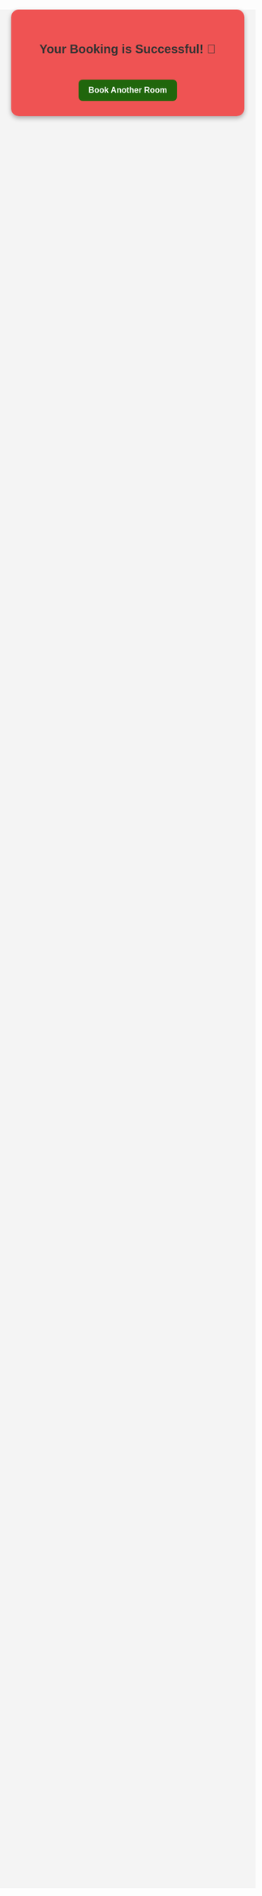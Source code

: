 <!DOCTYPE html>
<html lang="en">
<head>
    <meta charset="UTF-8">
    <meta name="viewport" content="width=device-width, initial-scale=1.0">
    <title>srikar Lodge</title>
    <style>
        body {
            font-family: 'Poppins', sans-serif;
            margin: 0;
            padding: 0;
            text-align: center;
            background: #f4f4f4;
            color: #333;
        }
        header {
            background: #ff6600;
            color: white;
            padding: 20px;
            font-size: 24px;
            font-weight: bold;
        }
        .container {
            padding: 20px;
        }
        .room {
            border-radius: 10px;
            box-shadow: 0px 4px 8px rgba(0, 0, 0, 0.2);
            padding: 20px;
            margin: 20px;
            display: inline-block;
            width: 30%;
            background: white;
            transition: transform 0.3s;
        }
        .room:hover {
            transform: scale(1.05);
        }
        .room img {
            width: 100%;
            border-radius: 10px;
            height: 200px;
            object-fit: cover;
        }
        button {
    background: #ff6600;
    color: white;
    border: none;
    padding: 10px 15px;
    cursor: pointer;
    border-radius: 5px;
    font-size: 16px;
}

button:hover {
    background: #cc5500;
}

button a {
    color: white;
    text-decoration: none;
    display: block;
    width: 100%;
    height: 100%;
}

button a:hover {
    background: none;
}

        footer {
            background: #333;
            color: white;
            padding: 15px;
            margin-top: 20px;
        }
        .booking-form {
            text-align: left;
            margin-top: 20px;
        }
        .booking-form input,
        .booking-form select,
        .booking-form textarea {
            width: 100%;
            padding: 10px;
            margin: 10px 0;
            border-radius: 5px;
            border: 1px solid #ccc;
        }
    </style>
</head>
<body>
    <header>
        <h1>Srikar LODGE</h1>
    </header>
    <div class="container">
        <h2>Our Rooms</h2>
        <div class="room">
            <img src="https://i.pinimg.com/736x/9e/b4/51/9eb451db593c7ed8bcfd03cdf26d6e9c.jpg" alt="Single Room">
            <h3>Single Room</h3>
            <p>Cozy and affordable single room.</p>
            <button><a href="#bookingForm"> Book Now</a></button>
        </div>
        <div class="room">
            <img src="https://www.hospitalitynet.org/picture/xxl_153093123.jpg" alt="Double Room">
            <h3>Double Room</h3>
            <p>Spacious double room with amenities.</p>
            <button ><a href="#bookingForm"> Book Now</a></button>
        </div>
        <div class="room">
            <img src="https://i.pinimg.com/736x/c9/0d/67/c90d6776a0aba2bfa75c3427238f5ba9.jpg" alt="Dormitory">
            <h3>Dormitory</h3>
            <p>Budget-friendly dormitory for travelers.</p>
            <button><a href="#bookingForm"> Book Now</a></button>
        </div>

        <div class="booking-form" id="bookingForm" style="display:flexbox;">
            <h3>Book Your Room</h3>
            <form action="submit-booking.html" method="POST">
                <input type="text" name="name" placeholder="Your Name" required>
                <input type="email" name="email" placeholder="Your Email" required>
                <input type="tel" name="phone" placeholder="Your Phone" required>
                <select name="room" required>
                    <option value="" disabled selected>Select Room Type</option>
                    <option value="Single thiRoom">Single Room</option>
                    <option value="Double Room">Double Room</option>
                    <option value="Dormitory">Dormitory</option>
                </select>
                <input type="date" placeholder="select yoor date"><input type="time" placeholder="select your time" required>
                <textarea name="message" placeholder="Any Special Requests?" rows="4"></textarea>
                <button type="submit">Submit Booking</button>
            </form>
        </div>
    </div>

    <footer>
        <p>Contact us at: info@srikarlodge.com | Phone: +91 98765 43210</p>
    </footer>

</body>
</html>
#submit page
<!DOCTYPE html>
<html lang="en">
<head>
    <meta charset="UTF-8">
    <meta name="viewport" content="width=device-width, initial-scale=1.0">
    <title>Booking Success</title>
    <style>
        body {
            background: linear-gradient(to right, rgb(233, 104, 192), rgb(138, 5, 96));
            font-family: 'Poppins', sans-serif;
            text-align: center;
            color: white;
        }
        .b {
            background-color: rgba(239, 66, 66, 0.9);
            width: 400px;
            padding: 30px;
            border-radius: 15px;
            box-shadow: 0px 4px 10px rgba(0, 0, 0, 0.3);
            margin: 150px auto;
            text-align: center;
        }
        h1 {
            font-size: 24px;
        }
        button {
            margin-top: 30px;
            border: none;
            border-radius: 8px;
            padding: 12px 20px;
            background-color: rgb(32, 102, 12);
            color: white;
            font-size: 16px;
            cursor: pointer;
            transition: background 0.3s ease, transform 0.2s;
        }
        button:hover {
            background-color: rgb(25, 85, 10);
            transform: scale(1.05);
        }
        button a {
            text-decoration: none;
            color: white;
            font-weight: bold;
            display: block;
        }
    </style>
</head>
<body>
    <div class="b">
        <h1>Your Booking is Successful! 🎉</h1>
        <button><a href="srikar.html">Book Another Room</a></button>
    </div>
</body>
</html>

